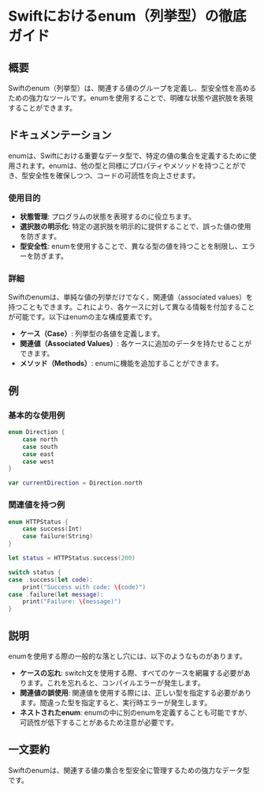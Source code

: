 <!--
Meta Description: # Swiftにおけるenum（列挙型）の徹底ガイド ## 概要 Swiftのenum（列挙型）は、関連する値のグループを定義し、型安全性を高めるための強力なツールです。enumを使用することで、明確な状態や選択肢を表現することができます。 ## ドキュメンテーション enumは、Swiftにおける...
Meta Keywords: case, success, failure, let, code
-->

# Swiftにおけるenum（列挙型）の徹底ガイド

## 概要
Swiftのenum（列挙型）は、関連する値のグループを定義し、型安全性を高めるための強力なツールです。enumを使用することで、明確な状態や選択肢を表現することができます。

## ドキュメンテーション
enumは、Swiftにおける重要なデータ型で、特定の値の集合を定義するために使用されます。enumは、他の型と同様にプロパティやメソッドを持つことができ、型安全性を確保しつつ、コードの可読性を向上させます。

### 使用目的
- **状態管理**: プログラムの状態を表現するのに役立ちます。
- **選択肢の明示化**: 特定の選択肢を明示的に提供することで、誤った値の使用を防ぎます。
- **型安全性**: enumを使用することで、異なる型の値を持つことを制限し、エラーを防ぎます。

### 詳細
Swiftのenumは、単純な値の列挙だけでなく、関連値（associated values）を持つこともできます。これにより、各ケースに対して異なる情報を付加することが可能です。以下はenumの主な構成要素です。

- **ケース（Case）**: 列挙型の各値を定義します。
- **関連値（Associated Values）**: 各ケースに追加のデータを持たせることができます。
- **メソッド（Methods）**: enumに機能を追加することができます。

## 例
### 基本的な使用例
```swift
enum Direction {
    case north
    case south
    case east
    case west
}

var currentDirection = Direction.north
```

### 関連値を持つ例
```swift
enum HTTPStatus {
    case success(Int)
    case failure(String)
}

let status = HTTPStatus.success(200)

switch status {
case .success(let code):
    print("Success with code: \(code)")
case .failure(let message):
    print("Failure: \(message)")
}
```

## 説明
enumを使用する際の一般的な落とし穴には、以下のようなものがあります。

- **ケースの忘れ**: switch文を使用する際、すべてのケースを網羅する必要があります。これを忘れると、コンパイルエラーが発生します。
- **関連値の誤使用**: 関連値を使用する際には、正しい型を指定する必要があります。間違った型を指定すると、実行時エラーが発生します。
- **ネストされたenum**: enumの中に別のenumを定義することも可能ですが、可読性が低下することがあるため注意が必要です。

## 一文要約
Swiftのenumは、関連する値の集合を型安全に管理するための強力なデータ型です。